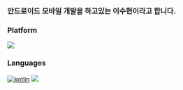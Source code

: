 ### <b>안드로이드 모바일</b> 개발을 하고있는 이수현이라고 합니다.

<!--
**3dagger/3dagger** is a ✨ _special_ ✨ repository because its `README.md` (this file) appears on your GitHub profile.

Here are some ideas to get you started:

- 🔭 I’m currently working on ...
- 🌱 I’m currently learning ...
- 👯 I’m looking to collaborate on ...
- 🤔 I’m looking for help with ...
- 💬 Ask me about ...
- 📫 How to reach me: ...
- 😄 Pronouns: ...
- ⚡ Fun fact: ...
-->
### Platform
<p>
  <img src="https://img.shields.io/badge/Android-3DDC84?style=flat-square&logo=Android&logoColor=white"/>
</p>

### Languages
[![kotlin](https://img.shields.io/badge/Kotlin-0095D5?style=flat&logo=kotlin&logoColor=white)](https://kotlinlang.org/)
<img src="https://img.shields.io/badge/Java-007396?style=flat-square&logo=Java&logoColor=white"/>
<!-- [![Java](https://img.shields.io/badge/Kotlin-0095D5?style=flat&logo=kotlin&logoColor=white)](https://kotlinlang.org/) -->
<!-- <p>
 <img src="https://img.shields.io/badge/Kotlin-0095D5?style=flat-square&logo=Kotlin&logoColor=white"/> 

</p>
 -->
